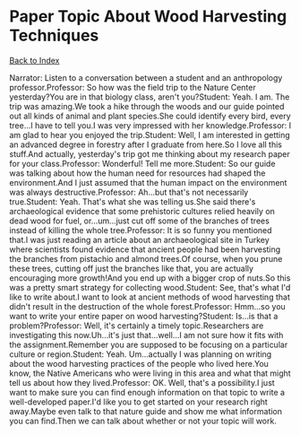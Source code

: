 # Paper Topic About Wood Harvesting Techniques
[Back to Index](https://github.com/windows10010/tpoExtractor/blob/master/README.md)

Narrator: Listen to a conversation between a student and an anthropology professor.Professor: So how was the field trip to the Nature Center yesterday?You are in that biology class, aren't you?Student: Yeah. I am. The trip was amazing.We took a hike through the woods and our guide pointed out all kinds of animal and plant species.She could identify every bird, every tree...I have to tell you.I was very impressed with her knowledge.Professor: I am glad to hear you enjoyed the trip.Student: Well, I am interested in getting an advanced degree in forestry after I graduate from here.So I love all this stuff.And actually, yesterday's trip got me thinking about my research paper for your class.Professor: Wonderful! Tell me more.Student: So our guide was talking about how the human need for resources had shaped the environment.And I just assumed that the human impact on the environment was always destructive.Professor: Ah...but that's not necessarily true.Student: Yeah. That's what she was telling us.She said there's archaeological evidence that some prehistoric cultures relied heavily on dead wood for fuel, or...um...just cut off some of the branches of trees instead of killing the whole tree.Professor: It is so funny you mentioned that.I was just reading an article about an archaeological site in Turkey where scientists found evidence that ancient people had been harvesting the branches from pistachio and almond trees.Of course, when you prune these trees, cutting off just the branches like that, you are actually encouraging more growth!And you end up with a bigger crop of nuts.So this was a pretty smart strategy for collecting wood.Student: See, that's what I'd like to write about.I want to look at ancient methods of wood harvesting that didn't result in the destruction of the whole forest.Professor: Hmm...so you want to write your entire paper on wood harvesting?Student: Is...is that a problem?Professor: Well, it's certainly a timely topic.Researchers are investigating this now.Uh...it's just that...well...I am not sure how it fits with the assignment.Remember you are supposed to be focusing on a particular culture or region.Student: Yeah. Um...actually I was planning on writing about the wood harvesting practices of the people who lived here.You know, the Native Americans who were living in this area and what that might tell us about how they lived.Professor: OK. Well, that's a possibility.I just want to make sure you can find enough information on that topic to write a well-developed paper.I'd like you to get started on your research right away.Maybe even talk to that nature guide and show me what information you can find.Then we can talk about whether or not your topic will work.
 